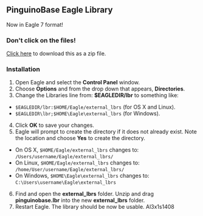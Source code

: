 ## PinguinoBase Eagle Library

Now in Eagle 7 format!

### Don't click on the files!

[Click here](https://github.com/PinguinoBase/Eagle-Libraries/zipball/master) to download this as a zip file.

### Installation

1. Open Eagle and select the **Control Panel** window.
2. Choose **Options** and from the drop down that appears, **Directories**.
3. Change the Libraries line from: **$EAGLEDIR/lbr** to something like:
  * `$EAGLEDIR/lbr:$HOME/Eagle/external_lbrs` (for OS X and Linux).
  * `$EAGLEDIR\lbr;$HOME\Eagle\external_lbrs` (for Windows).
4. Click **OK** to save your changes.
5. Eagle will prompt to create the directory if it does not already exist. Note the location and choose **Yes** to create the directory.
  * On OS X, `$HOME/Eagle/external_lbrs` changes to: `/Users/username/Eagle/external_lbrs/`
  * On Linux, `$HOME/Eagle/external_lbrs` changes to: `/home/User/username/Eagle/external_lbrs/`
  * On Windows, `$HOME\Eagle\external_lbrs` changes to: `C:\Users\username\Eagle\external_lbrs`
6. Find and open the **external_lbrs** folder. Unzip and drag **pinguinobase.lbr** into the new **external_lbrs** folder.
7. Restart Eagle. The library should be now be usable.
Al3x1s1408
